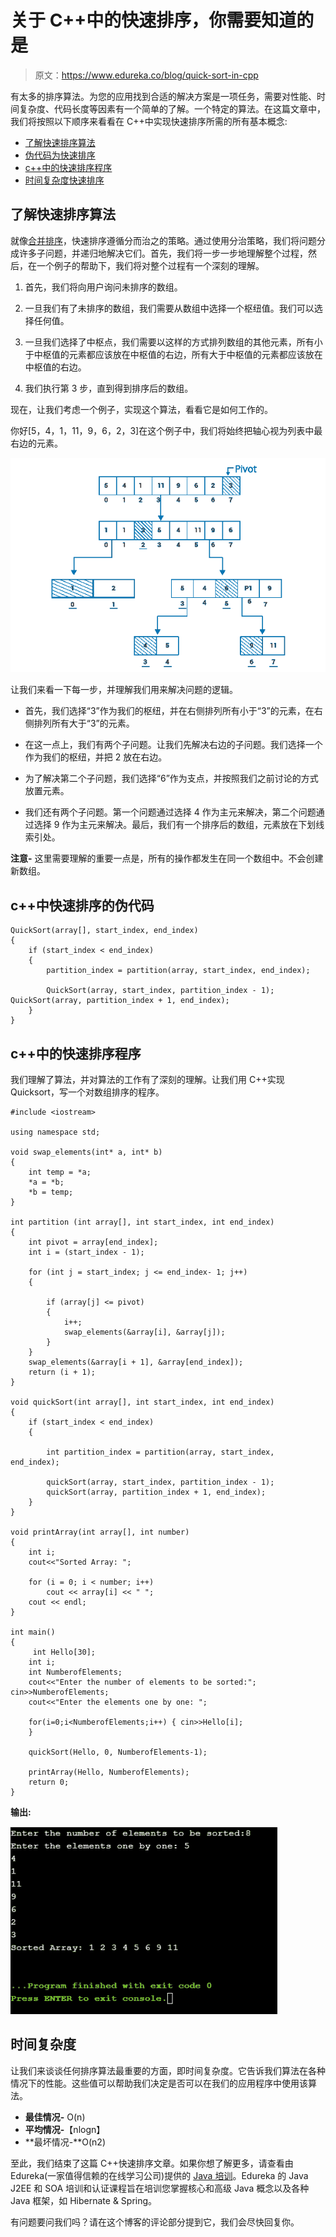 # 关于 C++中的快速排序，你需要知道的是

> 原文：<https://www.edureka.co/blog/quick-sort-in-cpp>

有太多的排序算法。为您的应用找到合适的解决方案是一项任务，需要对性能、时间复杂度、代码长度等因素有一个简单的了解。一个特定的算法。在这篇文章中，我们将按照以下顺序来看看在 C++中实现快速排序所需的所有基本概念:

*   [了解快速排序算法](#understand)
*   [伪代码为快速排序](#pseudocode)
*   [c++中的快速排序程序](#program)
*   [时间复杂度快速排序](#complexity)

## **了解快速排序算法**

就像[合并排序](https://www.edureka.co/blog/merge-sort-in-cpp)，快速排序遵循分而治之的策略。通过使用分治策略，我们将问题分成许多子问题，并递归地解决它们。首先，我们将一步一步地理解整个过程，然后，在一个例子的帮助下，我们将对整个过程有一个深刻的理解。

1.  首先，我们将向用户询问未排序的数组。

2.  一旦我们有了未排序的数组，我们需要从数组中选择一个枢纽值。我们可以选择任何值。

3.  一旦我们选择了中枢点，我们需要以这样的方式排列数组的其他元素，所有小于中枢值的元素都应该放在中枢值的右边，所有大于中枢值的元素都应该放在中枢值的右边。

4.  我们执行第 3 步，直到得到排序后的数组。

现在，让我们考虑一个例子，实现这个算法，看看它是如何工作的。

你好[5，4，1，11，9，6，2，3]在这个例子中，我们将始终把轴心视为列表中最右边的元素。

![Quicksort in C++](img/97b740f6187fb1959b7b754637f3f29e.png)

让我们来看一下每一步，并理解我们用来解决问题的逻辑。

*   首先，我们选择“3”作为我们的枢纽，并在右侧排列所有小于“3”的元素，在右侧排列所有大于“3”的元素。

*   在这一点上，我们有两个子问题。让我们先解决右边的子问题。我们选择一个作为我们的枢纽，并把 2 放在右边。

*   为了解决第二个子问题，我们选择“6”作为支点，并按照我们之前讨论的方式放置元素。

*   我们还有两个子问题。第一个问题通过选择 4 作为主元来解决，第二个问题通过选择 9 作为主元来解决。最后，我们有一个排序后的数组，元素放在下划线索引处。

**注意-** 这里需要理解的重要一点是，所有的操作都发生在同一个数组中。不会创建新数组。

## **c++中快速排序的伪代码**

```
QuickSort(array[], start_index, end_index)
{
    if (start_index < end_index)
    {
        partition_index = partition(array, start_index, end_index);

        QuickSort(array, start_index, partition_index - 1);         QuickSort(array, partition_index + 1, end_index);
    }
}
```

## **c++中的快速排序程序**

我们理解了算法，并对算法的工作有了深刻的理解。让我们用 C++实现 Quicksort，写一个对数组排序的程序。

```
#include <iostream>

using namespace std;

void swap_elements(int* a, int* b) 
{ 
    int temp = *a; 
    *a = *b; 
    *b = temp; 
} 

int partition (int array[], int start_index, int end_index) 
{ 
    int pivot = array[end_index];    
    int i = (start_index - 1);  

    for (int j = start_index; j <= end_index- 1; j++) 
    { 

        if (array[j] <= pivot) 
        { 
            i++;     
            swap_elements(&array[i], &array[j]); 
        } 
    } 
    swap_elements(&array[i + 1], &array[end_index]); 
    return (i + 1); 
} 

void quickSort(int array[], int start_index, int end_index) 
{ 
    if (start_index < end_index) 
    { 

        int partition_index = partition(array, start_index, end_index); 

        quickSort(array, start_index, partition_index - 1); 
        quickSort(array, partition_index + 1, end_index); 
    } 
} 

void printArray(int array[], int number) 
{ 
    int i;
    cout<<"Sorted Array: ";

    for (i = 0; i < number; i++)  
        cout << array[i] << " ";  
    cout << endl;
}

int main() 
{ 
     int Hello[30]; 
    int i;
    int NumberofElements;
    cout<<"Enter the number of elements to be sorted:"; cin>>NumberofElements;
    cout<<"Enter the elements one by one: ";

    for(i=0;i<NumberofElements;i++) { cin>>Hello[i];
    }

    quickSort(Hello, 0, NumberofElements-1); 

    printArray(Hello, NumberofElements); 
    return 0; 
}
```

**输出:**

![Output-1](img/177225f700bd9c315e432481ad21b3f4.png)

## **时间复杂度**

让我们来谈谈任何排序算法最重要的方面，即时间复杂度。它告诉我们算法在各种情况下的性能。这些值可以帮助我们决定是否可以在我们的应用程序中使用该算法。

*   **最佳情况-** O(n)
*   **平均情况-**【nlogn】
*   **最坏情况-**O(n2)

至此，我们结束了这篇 C++快速排序文章。如果你想了解更多，请查看由 Edureka(一家值得信赖的在线学习公司)提供的  [Java 培训](https://www.edureka.co/java-j2ee-soa-training)。Edureka 的 Java J2EE 和 SOA 培训和认证课程旨在培训您掌握核心和高级 Java 概念以及各种 Java 框架，如 Hibernate & Spring。

有问题要问我们吗？请在这个博客的评论部分提到它，我们会尽快回复你。